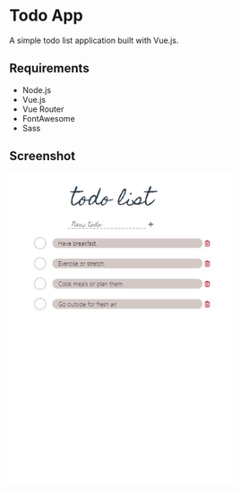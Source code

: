 # Todo App

A simple todo list application built with Vue.js.

## Requirements

- Node.js
- Vue.js
- Vue Router
- FontAwesome
- Sass

## Screenshot

![App Screenshot](/public/todo-app-screenshot.gif)